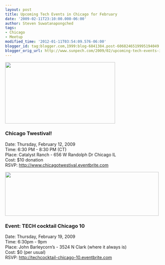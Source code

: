 ```yaml
---
layout: post
title: Upcoming Tech Events in Chicago for February
date: '2009-02-11T23:10:00.000-06:00'
author: Steven Suwatanapongched
tags:
- Chicago
- Meetup
modified_time: '2012-01-11T03:54:09.576-06:00'
blogger_id: tag:blogger.com,1999:blog-6841384.post-6068246519995194049
blogger_orig_url: http://www.sunpech.com/2009/02/upcoming-tech-events-in-chicago-for.html
---
```


<img alt="" border="0" src="http://images.eventbrite.com/logos/274022609.png" style="height: 200px; width: 358px;" />

### Chicago Twestival!

Date: Thursday, February 12, 2009<br />
Time: 6:30 PM - 8:30 PM (CT)<br />
Place: Catalyst Ranch - 656 W Randolph Dr Chicago IL<br />
Cost: $10 donation<br />
RSVP: <a href="http://www.chicagotwestival.eventbrite.com/">http://www.chicagotwestival.eventbrite.com</a>

<img alt="" border="0" src="http://farm4.static.flickr.com/3483/3215808421_a7f488d93c_o.jpg" style="height: 143px; width: 500px;" />

### Event: TECH cocktail Chicago 10
Date: Thursday, February 19, 2009<br />
Time: 6:30pm - 9pm<br />
Place: John Barleycorn’s - 3524 N Clark (where it always is)<br />
Cost: $0 (per usual)<br />
RSVP: <a href="http://techcocktail-chicago-10.eventbrite.com/">http://techcocktail-chicago-10.eventbrite.com</a>